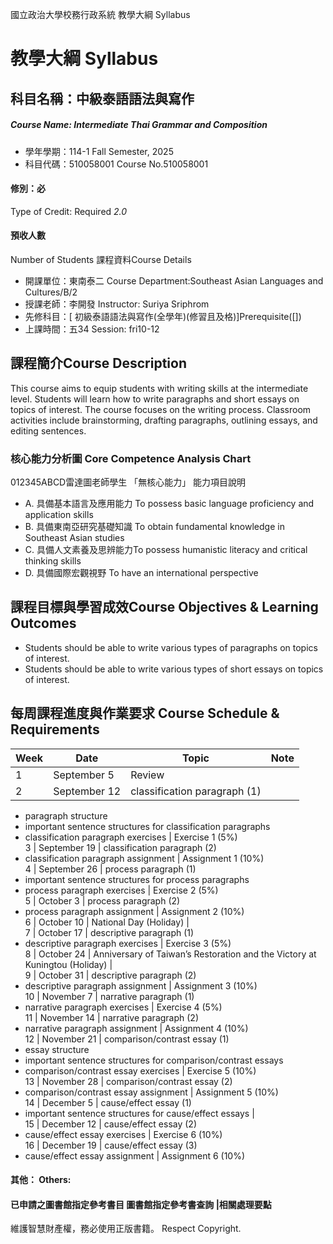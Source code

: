 國立政治大學校務行政系統 教學大綱 Syllabus
# 教學大綱 Syllabus
##  科目名稱：中級泰語語法與寫作
#####  Course Name: Intermediate Thai Grammar and Composition
  * 學年學期：114-1 Fall Semester, 2025 
  * 科目代碼：510058001 Course No.510058001
#### 修別：必
Type of Credit: Required 
_2.0_
#### 預收人數
Number of Students
課程資料Course Details
  * 開課單位：東南泰二 Course Department:Southeast Asian Languages and Cultures/B/2 
  * 授課老師：李開發 Instructor: Suriya Sriphrom 
  * 先修科目：[ 初級泰語語法與寫作(全學年)(修習且及格)]Prerequisite([])
  * 上課時間：五34 Session: fri10-12
##  課程簡介Course Description
This course aims to equip students with writing skills at the intermediate level. Students will learn how to write paragraphs and short essays on topics of interest. The course focuses on the writing process. Classroom activities include brainstorming, drafting paragraphs, outlining essays, and editing sentences.
###  核心能力分析圖 Core Competence Analysis Chart
012345ABCD雷達圖老師學生
「無核心能力」 
能力項目說明
  * A. 具備基本語言及應用能力 To possess basic language proficiency and application skills
  * B. 具備東南亞研究基礎知識 To obtain fundamental knowledge in Southeast Asian studies
  * C. 具備人文素養及思辨能力To possess humanistic literacy and critical thinking skills
  * D. 具備國際宏觀視野 To have an international perspective
##  課程目標與學習成效Course Objectives & Learning Outcomes 
  * Students should be able to write various types of paragraphs on topics of interest.
  * Students should be able to write various types of short essays on topics of interest.
##  每周課程進度與作業要求 Course Schedule & Requirements
Week |  Date |  Topic |  Note  
---|---|---|---  
1 |  September 5 |  Review  |   
2 |  September 12 |  classification paragraph (1)
  * paragraph structure
  * important sentence structures for classification paragraphs
  * classification paragraph exercises
|  Exercise 1 (5%)  
3 |  September 19 |  classification paragraph (2)
  * classification paragraph assignment
|  Assignment 1 (10%)  
4 |  September 26 |  process paragraph (1)
  * important sentence structures for process paragraphs
  * process paragraph exercises
|  Exercise 2 (5%)  
5 |  October 3 |  process paragraph (2)
  * process paragraph assignment
|  Assignment 2 (10%)  
6 |  October 10 |  National Day (Holiday) |   
7 |  October 17 |  descriptive paragraph (1)
  * descriptive paragraph exercises
|  Exercise 3 (5%)  
8 |  October 24 |  Anniversary of Taiwan’s Restoration and the Victory at Kuningtou (Holiday) |   
9 |  October 31 |  descriptive paragraph (2)
  * descriptive paragraph assignment
|  Assignment 3 (10%)  
10 |  November 7 |  narrative paragraph (1)
  * narrative paragraph exercises
|  Exercise 4 (5%)  
11 |  November 14 |  narrative paragraph (2)
  * narrative paragraph assignment
|  Assignment 4 (10%)  
12 |  November 21 |  comparison/contrast essay (1)
  * essay structure
  * important sentence structures for comparison/contrast essays
  * comparison/contrast essay exercises
|  Exercise 5 (10%)  
13 |  November 28 |  comparison/contrast essay (2)
  * comparison/contrast essay assignment
|  Assignment 5 (10%)  
14 |  December 5 |  cause/effect essay (1)
  * important sentence structures for cause/effect essays
|   
15 |  December 12 |  cause/effect essay (2)
  * cause/effect essay exercises
|  Exercise 6 (10%)  
16 |  December 19 |  cause/effect essay (3)
  * cause/effect essay assignment
|  Assignment 6 (10%)  
####  其他： Others:
####  已申請之圖書館指定參考書目  圖書館指定參考書查詢 |相關處理要點
維護智慧財產權，務必使用正版書籍。 Respect Copyright.